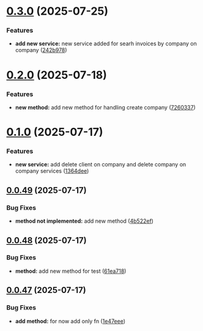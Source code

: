 # [0.3.0](https://github.com/edw19/lessa-billing-sdk/compare/v0.2.0...v0.3.0) (2025-07-25)


### Features

* **add new service:** new service added for searh invoices by company on company ([242b978](https://github.com/edw19/lessa-billing-sdk/commit/242b978aaf8e751379391408f6ea67630bc715f6))

# [0.2.0](https://github.com/edw19/lessa-billing-sdk/compare/v0.1.0...v0.2.0) (2025-07-18)


### Features

* **new method:** add new method for handling create company ([7260337](https://github.com/edw19/lessa-billing-sdk/commit/7260337f042dfebb31596e03ee9e8acd4fdb97fa))

# [0.1.0](https://github.com/edw19/lessa-billing-sdk/compare/v0.0.49...v0.1.0) (2025-07-17)


### Features

* **new service:** add delete client on company and delete company on company services ([1364dee](https://github.com/edw19/lessa-billing-sdk/commit/1364deed4dcc13370e81e5d7f2f9c028fae4bc23))

## [0.0.49](https://github.com/edw19/lessa-billing-sdk/compare/v0.0.48...v0.0.49) (2025-07-17)


### Bug Fixes

* **method not implemented:** add new method ([4b522ef](https://github.com/edw19/lessa-billing-sdk/commit/4b522ef9e1e34535b5659382ad4ccc3d7e58fb29))

## [0.0.48](https://github.com/edw19/lessa-billing-sdk/compare/v0.0.47...v0.0.48) (2025-07-17)


### Bug Fixes

* **method:** add new method for test ([61ea718](https://github.com/edw19/lessa-billing-sdk/commit/61ea718edc6cc80d82c89c7ddd336c09ec82ab06))

## [0.0.47](https://github.com/edw19/lessa-billing-sdk/compare/v0.0.46...v0.0.47) (2025-07-17)


### Bug Fixes

* **add method:** for now add only fn ([1e47eee](https://github.com/edw19/lessa-billing-sdk/commit/1e47eeeecf2bbcb0c12bcad331d27802fc668633))
